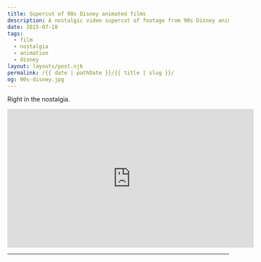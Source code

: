 ```yaml
---
title: Supercut of 90s Disney animated films
description: A nostalgic video supercut of footage from 90s Disney animated films by @indrancole3 on YouTube.
date: 2015-07-10
tags: 
  - film
  - nostalgia
  - animation
  - disney
layout: layouts/post.njk
permalink: /{{ date | pathDate }}/{{ title | slug }}/
og: 90s-disney.jpg
---
```


Right in the nostalgia.

<iframe class="youtube-video" width="560" height="315" src="https://www.youtube.com/embed/RYbCQowcjw0" title="YouTube video player" frameborder="0" allow="accelerometer; autoplay; clipboard-write; encrypted-media; gyroscope; picture-in-picture; web-share" allowfullscreen></iframe>

---
